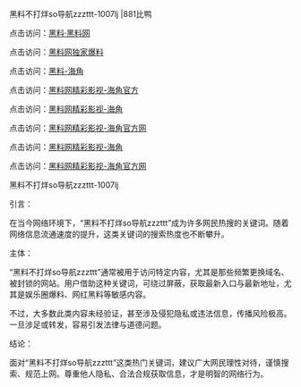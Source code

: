 黑料不打烊so导航zzzttt-1007lj |881比鸭

点击访问：<a href="https://heiliaolvzlu3.pages.dev">黑料·黑料网</a>

点击访问：<a href="https://heiliaoyvnrda.pages.dev">黑料网独家爆料</a>

点击访问：<a href="https://heiliao9wsbg3.pages.dev">黑料-海角</a>

点击访问：<a href="https://heiliaoryrhyu.pages.dev">黑料网精彩影视-海角官方</a>

点击访问：<a href="https://heiliaox6jgh3.pages.dev">黑料网精彩影视-海角</a>

点击访问：<a href="https://heiliaotlyq53.pages.dev">黑料网精彩影视-海角官方网</a>

点击访问：<a href="https://heiliao5s28gk.pages.dev">黑料网精彩影视-海角</a>

点击访问：<a href="https://heiliaoxfe5rb.pages.dev">黑料网精彩影视-海角官方网</a>

黑料不打烊so导航zzzttt-1007lj

引言：

在当今网络环境下，“黑料不打烊so导航zzzttt”成为许多网民热搜的关键词。随着网络信息流通速度的提升，这类关键词的搜索热度也不断攀升。

主体：

“黑料不打烊so导航zzzttt”通常被用于访问特定内容，尤其是那些频繁更换域名、被封锁的网站。用户借助这种关键词，可绕过屏蔽，获取最新入口与最新地址，尤其是娱乐圈爆料、网红黑料等敏感内容。

不过，大多数此类内容未经验证，甚至涉及侵犯隐私或违法信息，传播风险极高。一旦涉足或转发，容易引发法律与道德问题。

结论：

面对“黑料不打烊so导航zzzttt”这类热门关键词，建议广大网民理性对待，谨慎搜索、规范上网。尊重他人隐私、合法合规获取信息，才是明智的网络行为。

